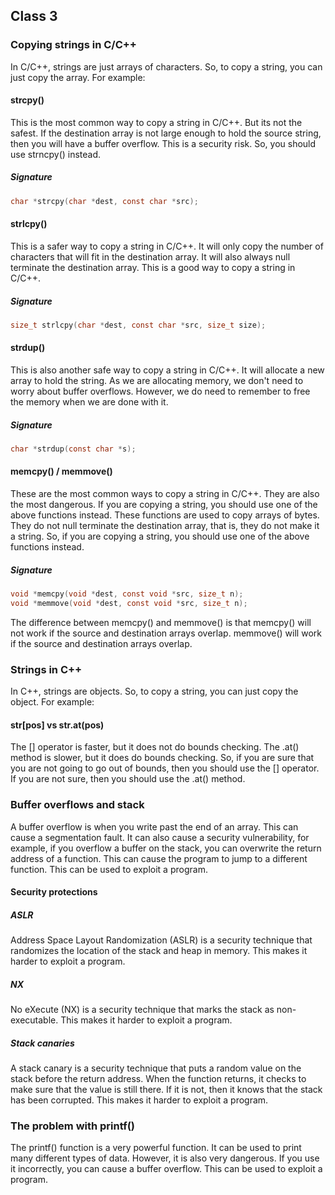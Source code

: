 ## Class 3

### Copying strings in C/C++

In C/C++, strings are just arrays of characters.  So, to copy a string, you can just copy the array.  For example:

#### strcpy()

This is the most common way to copy a string in C/C++. But its not the safest. If the destination array is not large enough to hold the source string, then you will have a buffer overflow.  This is a security risk.  So, you should use strncpy() instead.

##### Signature

```c
char *strcpy(char *dest, const char *src);
```

#### strlcpy()

This is a safer way to copy a string in C/C++. It will only copy the number of characters that will fit in the destination array. It will also always null terminate the destination array.  This is a good way to copy a string in C/C++.

##### Signature

```c
size_t strlcpy(char *dest, const char *src, size_t size);
```

#### strdup()

This is also another safe way to copy a string in C/C++. It will allocate a new array to hold the string. As we are allocating memory, we don't need to worry about buffer overflows.  However, we do need to remember to free the memory when we are done with it.

##### Signature

```c
char *strdup(const char *s);
```

#### memcpy() / memmove()

These are the most common ways to copy a string in C/C++. They are also the most dangerous. If you are copying a string, you should use one of the above functions instead. These functions are used to copy arrays of bytes. They do not null terminate the destination array, that is, they do not make it a string.  So, if you are copying a string, you should use one of the above functions instead.

##### Signature

```c
void *memcpy(void *dest, const void *src, size_t n);
void *memmove(void *dest, const void *src, size_t n);
```

The difference between memcpy() and memmove() is that memcpy() will not work if the source and destination arrays overlap.  memmove() will work if the source and destination arrays overlap.

### Strings in C++

In C++, strings are objects. So, to copy a string, you can just copy the object. For example:

#### str[pos] vs str.at(pos)

The [] operator is faster, but it does not do bounds checking. The .at() method is slower, but it does do bounds checking. So, if you are sure that you are not going to go out of bounds, then you should use the [] operator. If you are not sure, then you should use the .at() method.

### Buffer overflows and stack

A buffer overflow is when you write past the end of an array. This can cause a segmentation fault. It can also cause a security vulnerability, for example, if you overflow a buffer on the stack, you can overwrite the return address of a function. This can cause the program to jump to a different function. This can be used to exploit a program.

#### Security protections

##### ASLR

Address Space Layout Randomization (ASLR) is a security technique that randomizes the location of the stack and heap in memory. This makes it harder to exploit a program.

##### NX

No eXecute (NX) is a security technique that marks the stack as non-executable. This makes it harder to exploit a program.

##### Stack canaries

A stack canary is a security technique that puts a random value on the stack before the return address. When the function returns, it checks to make sure that the value is still there. If it is not, then it knows that the stack has been corrupted. This makes it harder to exploit a program.

### The problem with printf()

The printf() function is a very powerful function. It can be used to print many different types of data. However, it is also very dangerous. If you use it incorrectly, you can cause a buffer overflow. This can be used to exploit a program.

